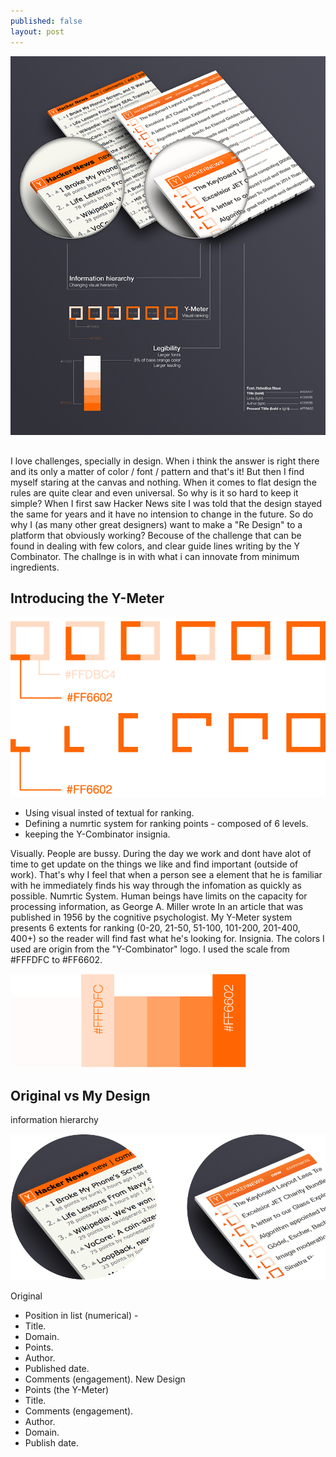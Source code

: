 ```yaml
---
published: false
layout: post
---
```


![mockup_720x867.png](/media/mockup_720x867.png)
##
I love challenges, specially in design. When i think the answer is right there and its only a matter of color / font / pattern and that's it! But then I find myself staring at the canvas and nothing. When it comes to flat design the rules are quite clear and even universal. So why is it so hard to keep it simple? 
When I first saw Hacker News site I was told that the design stayed the same for years and it have no intension to change in the future. So do why I (as many other great designers) want to make a "Re Design" to a platform that obviously working? Becouse of the challenge that can be found in dealing with few colors, and clear guide lines writing by the Y Combinator. The challnge is in with what i can innovate from minimum ingredients.

## Introducing the Y-Meter

![y_meter_03.png](/media/y_meter_03.png)

* Using visual insted of textual for ranking.
* Defining a numrtic system for ranking points - composed of 6 levels.
* keeping the Y-Combinator insignia.

Visually. People are bussy. During the day we work and dont have alot of time to get update on the things we like and find important (outside of work). That's why I feel that when a person see a element that he is familiar with he immediately finds his way through the infomation as quickly as possible. 
Numrtic System. Human beings have limits on the capacity for processing information, as George A. Miller wrote In an article that was published in 1956 by the cognitive psychologist. My Y-Meter system presents 6 extents for ranking (0-20, 21-50, 51-100, 101-200, 201-400, 400+) so the reader will find fast what he's looking for.
Insignia. The colors I used are origin from the "Y-Combinator" logo. I used the scale from #FFFDFC to #FF6602.

![color-scale_03.png](/media/color-scale_03.png)

## Original vs My Design
information hierarchy

![before_after.png](/media/before_after.png)

Original
* Position in list (numerical) - 
* Title.
* Domain.
* Points.
* Author.
* Published date.
* Comments (engagement).
New Design
* Points (the Y-Meter)
* Title.
* Comments (engagement).
* Author.
* Domain.
* Publish date.


